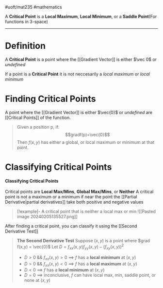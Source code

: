#uoft/mat235 #mathematics 

A **Critical Point** is a **Local Maximum**, **Local Minimum**, or a **Saddle Point**(For functions in 3-space)

---
# Definition
A **Critical Point** is a point where the [[Gradient Vector]] is either $\vec 0$ or *undefined*

If a point is a **Critical Point** it is not neccesarily a *local maximum* or *local minimum*

# Finding Critical Points

A point where the [[Gradient Vector]] is either $\vec{0}$ or *undefined* are [[Critical Points]] of the function.
>Given a position p, if: $$gradf(p)=\vec{0}$$Then $f(x,y)$ has either a global, or local maximum or minimum at that point.


# Classifying Critical Points
#### Classifying Critical Points
Critical points are **Local Max/Mins**, **Global Max/Mins**, or **Neither**
	A critical point is not a maximum or a minimum if near the point the [[Partial Derivative|partial derivatives]] take both positive and negative values
> [!example]- A critical point that is neither a local max or min
>  ![[Pasted image 20240205135527.png]]

After finding a critical point, you can classify it using the [[Second Derivative Test]]

> **The Second Derivative Test**
Suppose $(x,y)$ is a point where $grad f(x,y) = \vec{0}$ 
Let $D=f_{xx}(x,y)f_{yy}(x,y)-(f_{xy}(x,y))^{2}$
>  - $D > 0$ && $f_{xx}(x,y) > 0$  $\implies$ $f$ has a **local minimum** at $(x,y)$
>  - $D > 0$ && $f_{xx}(x,y) < 0$  $\implies$ $f$ has a **local maximum** at $(x,y)$
>  - $D < 0$  $\implies$ $f$  has a **local minimum** at $(x,y)$
>  - $D = 0$  $\implies$ inconclusive, $f$ can have local max, min, saddle point, or none at $(x,y)$